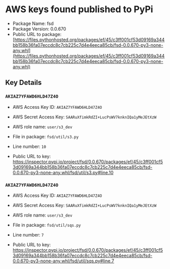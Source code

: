 # AWS keys found published to PyPi

* Package Name: fsd
* Package Version: 0.0.670
* Public URL to package: [https://files.pythonhosted.org/packages/ef/45/c3ff001cf53d09169a344bb158b36fa07eccdc8c7cb225c7d4e4eeca85cb/fsd-0.0.670-py3-none-any.whl](https://files.pythonhosted.org/packages/ef/45/c3ff001cf53d09169a344bb158b36fa07eccdc8c7cb225c7d4e4eeca85cb/fsd-0.0.670-py3-none-any.whl)

## Key Details

### `AKIAZ7YFAWD6HLD47Z4O`

* AWS Access Key ID: `AKIAZ7YFAWD6HLD47Z4O`
* AWS Secret Access Key: `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` 
* AWS role name: `user/s3_dev`
* File in package: `fsd/util/s3.py`
* Line number: `10`

* Public URL to key: https://inspector.pypi.io/project/fsd/0.0.670/packages/ef/45/c3ff001cf53d09169a344bb158b36fa07eccdc8c7cb225c7d4e4eeca85cb/fsd-0.0.670-py3-none-any.whl/fsd/util/s3.py#line.10



### `AKIAZ7YFAWD6HLD47Z4O`

* AWS Access Key ID: `AKIAZ7YFAWD6HLD47Z4O`
* AWS Secret Access Key: `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` 
* AWS role name: `user/s3_dev`
* File in package: `fsd/util/sqs.py`
* Line number: `7`

* Public URL to key: https://inspector.pypi.io/project/fsd/0.0.670/packages/ef/45/c3ff001cf53d09169a344bb158b36fa07eccdc8c7cb225c7d4e4eeca85cb/fsd-0.0.670-py3-none-any.whl/fsd/util/sqs.py#line.7


